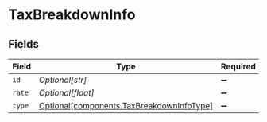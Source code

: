 # TaxBreakdownInfo


## Fields

| Field                                                                                        | Type                                                                                         | Required                                                                                     | Description                                                                                  |
| -------------------------------------------------------------------------------------------- | -------------------------------------------------------------------------------------------- | -------------------------------------------------------------------------------------------- | -------------------------------------------------------------------------------------------- |
| `id`                                                                                         | *Optional[str]*                                                                              | :heavy_minus_sign:                                                                           | N/A                                                                                          |
| `rate`                                                                                       | *Optional[float]*                                                                            | :heavy_minus_sign:                                                                           | N/A                                                                                          |
| `type`                                                                                       | [Optional[components.TaxBreakdownInfoType]](../../models/components/taxbreakdowninfotype.md) | :heavy_minus_sign:                                                                           | N/A                                                                                          |